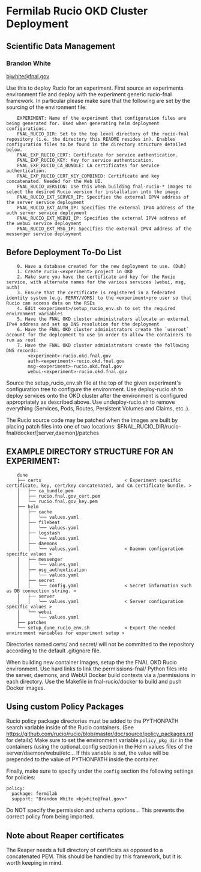 
# Fermilab Rucio OKD Cluster Deployment 
## Scientific Data Management
### Brandon White
bjwhite@fnal.gov

Use this to deploy Rucio for an experiment. First source an experiments environment file and deploy with the experiment generic rucio-fnal framework.
In particular please make sure that the following are set by the sourcing of the environment file:
~~~~
    EXPERIMENT: Name of the experiment that configuration files are being generated for. Used when generating helm deployment configurations.
    FNAL_RUCIO_DIR: Set to the top level directory of the rucio-fnal repository (i.e. the directory this README resides in). Enables configuration files to be found in the directory structure detailed below.
    FNAL_EXP_RUCIO_CERT: Certificate for service authentication.
    FNAL_EXP_RUCIO_KEY: Key for service authentication.
    FNAL_EXP_RUCIO_CA_BUNDLE: CA certificates for service authentication.
    FNAL_EXP_RUCIO_CERT_KEY_COMBINED: Certificate and key concatenated. Needed for the Web UI.
    FNAL_RUCIO_VERSION: Use this when building fnal-rucio-* images to select the desired Rucio version for installation into the image. 
    FNAL_RUCIO_EXT_SERVER_IP: Specifies the external IPV4 address of the server service deployment
    FNAL_RUCIO_EXT_AUTH_IP: Specifies the external IPV4 address of the auth server service deployment
    FNAL_RUCIO_EXT_WEBUI_IP: Specifies the external IPV4 address of the webui service deployment
    FNAL_RUCIO_EXT_MSG_IP: Specifies the external IPV4 address of the messenger service deployment
~~~~

## Before Deployment To-Do List
~~~~
    0. Have a database created for the new deployment to use. (Duh)
    1. Create rucio-<experiment> project in OKD
    2. Make sure you have the certificate and key for the Rucio service, with alternate names for the various services (webui, msg, auth)
    3. Ensure that the certificate is registered in a federated identity system (e.g. FERRY/VOMS) to the <experiment>pro user so that Rucio can access data on the RSEs
    4. Edit <experiment>/setup_rucio_env.sh to set the required environment variables
    5. Have the FNAL OKD cluster administrators allocate an external IPv4 address and set up DNS resolution for the deployment
    6. Have the FNAL OKD cluster administrators create the `useroot` account for the deployment to use in order to allow the containers to run as root
    7. Have the FNAL OKD cluster administrators create the following DNS records:
        <experiment>-rucio.okd.fnal.gov
        auth-<experiment>-rucio.okd.fnal.gov
        msg-<experiment>-rucio.okd.fnal.gov
        webui-<experiment>-rucio.okd.fnal.gov
~~~~

Source the setup_rucio_env.sh file at the top of the given experiment's configuration tree to configure the environment.
Use deploy-rucio.sh to deploy services onto the OKD cluster after the environment is configured appropriately as described above.
Use undeploy-rucio.sh to remove everything (Services, Pods, Routes, Persistent Volumes and Claims, etc..).

The Rucio source code may be patched when the images are built by placing patch files into one of two locations: $FNAL_RUCIO_DIR/rucio-fnal/docker/[server,daemon]/patches

## EXAMPLE DIRECTORY STRUCTURE FOR AN EXPERIMENT:
~~~~
    dune
    ├── certs                               < Experiment specific certificate, key, cert/key concatenated, and CA certificate bundle. >
    │   ├── ca_bundle.pem
    │   ├── rucio.fnal.gov_cert.pem
    │   └── rucio.fnal.gov_key.pem
    ├── helm
    │   ├── cache
    │   │   └── values.yaml
    │   ├── filebeat 
    │   │   └── values.yaml
    │   ├── logstash 
    │   │   └── values.yaml
    │   ├── daemons
    │   │   └── values.yaml                 < Daemon configuration specific values > 
    │   ├── messenger
    │   │   └── values.yaml
    │   ├── osg_authentication
    │   │   └── values.yaml
    │   ├── secret
    │   │   └── config.yaml                 < Secret information such as DB connection string. >
    │   ├── server
    │   │   └── values.yaml                 < Server configuration specific values >
    │   └── webui
    │       └── values.yaml
    ├── patches
    └── setup_dune_rucio_env.sh             < Export the needed environment variables for experiment setup >
~~~~

Directories named certs/ and secret/ will not be committed to the repository according to the default .gitignore file.

When building new container images, setup the the FNAL OKD Rucio environment. Use hard links to link the permissions-fnal/ Python files into the server, daemons, and WebUI Docker build contexts via a /permissions in each directory.
Use the Makefile in fnal-rucio/docker to build and push Docker images.

## Using custom Policy Packages
Rucio policy package directories must be added to the PYTHONPATH search variable inside of the Rucio containers. (See https://github.com/rucio/rucio/blob/master/doc/source/policy_packages.rst for details) 
Make sure to set the environment variable `policy_pkg_dir` in the containers (using the optional_config section in the Helm values files of the server/daemon/webui/etc... If this variable is set, the value will be prepended
to the value of PYTHONPATH inside the container.

Finally, make sure to specify under the `config` section the following settings for policies:
```
policy:
  package: fermilab
  support: "Brandon White <bjwhite@fnal.gov>"
```
Do NOT specify the permission and schema options... This prevents the correct policy from being imported.

## Note about Reaper certificates
The Reaper needs a full directory of certificats as opposed to a concatenated PEM. This should be handled by this framework, but it is worth keeping in mind.
